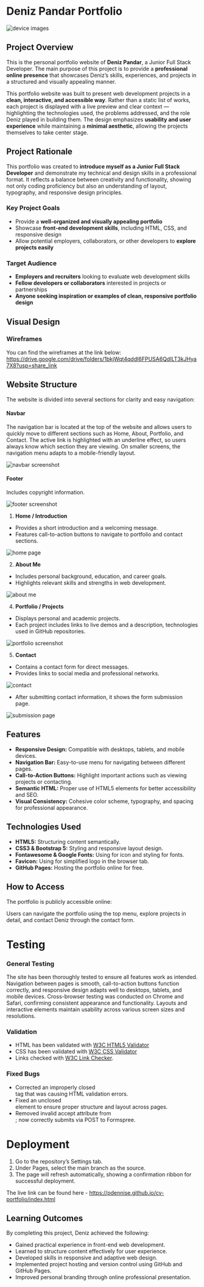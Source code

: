 # Deniz Pandar Portfolio

![device images](/assets/images/device-and-site-images.png)

## Project Overview
This is the personal portfolio website of **Deniz Pandar**, a Junior Full Stack Developer. The main purpose of this project is to provide a **professional online presence** that showcases Deniz’s skills, experiences, and projects in a structured and visually appealing manner.

This portfolio website was built to present web development projects in a **clean, interactive, and accessible way**. Rather than a static list of works, each project is displayed with a live preview and clear context — highlighting the technologies used, the problems addressed, and the role Deniz played in building them. The design emphasizes **usability and user experience** while maintaining a **minimal aesthetic**, allowing the projects themselves to take center stage.

## Project Rationale  

This portfolio was created to **introduce myself as a Junior Full Stack Developer** and demonstrate my technical and design skills in a professional format. It reflects a balance between creativity and functionality, showing not only coding proficiency but also an understanding of layout, typography, and responsive design principles.  

### Key Project Goals  
- Provide a **well-organized and visually appealing portfolio**  
- Showcase **front-end development skills**, including HTML, CSS, and responsive design  
- Allow potential employers, collaborators, or other developers to **explore projects easily**  

### Target Audience  
- **Employers and recruiters** looking to evaluate web development skills  
- **Fellow developers or collaborators** interested in projects or partnerships  
- **Anyone seeking inspiration or examples of clean, responsive portfolio design**

## Visual Design
### Wireframes
You can find the wireframes at the link below:
https://drive.google.com/drive/folders/1bkjWqt4qddI6FPUSA6QdILT3kJHya7X8?usp=share_link

## Website Structure
The website is divided into several sections for clarity and easy navigation:

#### Navbar
The navigation bar is located at the top of the website and allows users to quickly move to different sections such as Home, About, Portfolio, and Contact.
The active link is highlighted with an underline effect, so users always know which section they are viewing.
On smaller screens, the navigation menu adapts to a mobile-friendly layout.

![navbar screenshot](/assets/images/navbar-screnshot.png)

#### Footer
Includes copyright information.

![footer screenshot](/assets/images/footer-screenshot.png)

1. **Home / Introduction**
- Provides a short introduction and a welcoming message.
- Features call-to-action buttons to navigate to portfolio and contact sections.

![home page](/assets/images/home-page-laptop.png)

2. **About Me**
- Includes personal background, education, and career goals.
- Highlights relevant skills and strengths in web development.

![about me](/assets/images/about-screenshot.png)

4. **Portfolio / Projects**
- Displays personal and academic projects.
- Each project includes links to live demos and a description, technologies used in GitHub repositories.

![portfolio screenshot](/assets/images/portfolio-screenshot.png)

5. **Contact**
- Contains a contact form for direct messages.
- Provides links to social media and professional networks.


![contact](/assets/images/contact-screenshot.png)

- After submitting contact information, it shows the form submission page.

![submission page](/assets/images/form.submit-screenshot.png)

## Features
- **Responsive Design:** Compatible with desktops, tablets, and mobile devices.
- **Navigation Bar:** Easy-to-use menu for navigating between different pages.
- **Call-to-Action Buttons:** Highlight important actions such as viewing projects or contacting.
- **Semantic HTML:** Proper use of HTML5 elements for better accessibility and SEO.
- **Visual Consistency:** Cohesive color scheme, typography, and spacing for professional appearance.

## Technologies Used
- **HTML5:** Structuring content semantically.
- **CSS3 & Bootstrap 5:** Styling and responsive layout design.
- **Fontawesome & Google Fonts:** Using for icon and styling for fonts.
- **Favicon:** Using for simplified logo in the browser tab.
- **GitHub Pages:** Hosting the portfolio online for free.

## How to Access
The portfolio is publicly accessible online:

Users can navigate the portfolio using the top menu, explore projects in detail, and contact Deniz through the contact form.

# Testing
### General Testing
The site has been thoroughly tested to ensure all features work as intended. Navigation between pages is smooth, call-to-action buttons function correctly, and responsive design adapts well to desktops, tablets, and mobile devices.
Cross-browser testing was conducted on Chrome and Safari, confirming consistent appearance and functionality. Layouts and interactive elements maintain usability across various screen sizes and resolutions.

### Validation
- HTML has been validated with [W3C HTML5 Validator](https://validator.w3.org/)
- CSS has been validated with [W3C CSS Validator](https://jigsaw.w3.org/css-validator/)
- Links checked with [W3C Link Checker](https://validator.w3.org/checklink).

### Fixed Bugs
- Corrected an improperly closed <section> tag that was causing HTML validation errors.
- Fixed an unclosed <div class="row"> element to ensure proper structure and layout across pages.
- Removed invalid accept attribute from <form>; now correctly submits via POST to Formspree.

# Deployment
1. Go to the repository’s Settings tab.
2. Under Pages, select the main branch as the source.
3. The page will refresh automatically, showing a confirmation ribbon for successful deployment.

The live link can be found here - https://pdennise.github.io/cv-portfolio/index.html


## Learning Outcomes
By completing this project, Deniz achieved the following:
- Gained practical experience in front-end web development.
- Learned to structure content effectively for user experience.
- Developed skills in responsive and adaptive web design.
- Implemented project hosting and version control using GitHub and GitHub Pages.
- Improved personal branding through online professional presentation.
